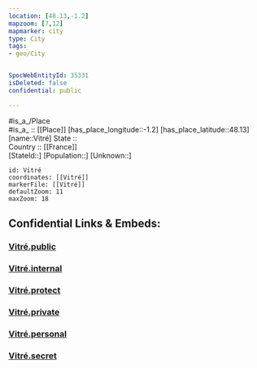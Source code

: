 ```yaml
---
location: [48.13,-1.2] 
mapzoom: [7,12] 
mapmarker: city 
type: City
tags:
- geo/City


SpocWebEntityId: 35331
isDeleted: false
confidential: public

---
```

#is_a_/Place  
#is_a_ :: [[Place]] 
[has_place_longitude::-1.2] 
[has_place_latitude::48.13] 
[name::Vitré] 
State ::  
Country :: [[France]]  
[StateId::] 
[Population::] 
[Unknown::] 


```leaflet
id: Vitré
coordinates: [[Vitré]] 
markerFile: [[Vitré]] 
defaultZoom: 11 
maxZoom: 18
```


## Confidential Links & Embeds: 

### [Vitré.public](/_public/\Earth\Continent\Europe\Europe~West\France\regions~France\Bretagne\departments~Bretagne\Ille-et-Vilaine\communes~Ille-et-Vilaine\Fougères-Vitré\cities~Fougères-VitréVitré.public.md) 

### [Vitré.internal](/_internal/\Earth\Continent\Europe\Europe~West\France\regions~France\Bretagne\departments~Bretagne\Ille-et-Vilaine\communes~Ille-et-Vilaine\Fougères-Vitré\cities~Fougères-VitréVitré.internal.md) 

### [Vitré.protect](/_protect/\Earth\Continent\Europe\Europe~West\France\regions~France\Bretagne\departments~Bretagne\Ille-et-Vilaine\communes~Ille-et-Vilaine\Fougères-Vitré\cities~Fougères-VitréVitré.protect.md) 

### [Vitré.private](/_private/\Earth\Continent\Europe\Europe~West\France\regions~France\Bretagne\departments~Bretagne\Ille-et-Vilaine\communes~Ille-et-Vilaine\Fougères-Vitré\cities~Fougères-VitréVitré.private.md) 

### [Vitré.personal](/_personal/\Earth\Continent\Europe\Europe~West\France\regions~France\Bretagne\departments~Bretagne\Ille-et-Vilaine\communes~Ille-et-Vilaine\Fougères-Vitré\cities~Fougères-VitréVitré.personal.md) 

### [Vitré.secret](/_secret/\Earth\Continent\Europe\Europe~West\France\regions~France\Bretagne\departments~Bretagne\Ille-et-Vilaine\communes~Ille-et-Vilaine\Fougères-Vitré\cities~Fougères-VitréVitré.secret.md)

